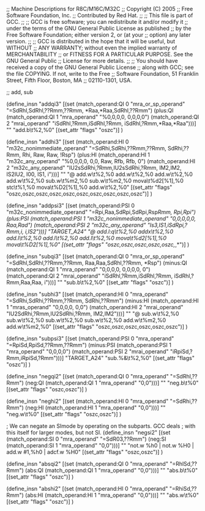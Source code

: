 ;; Machine Descriptions for R8C/M16C/M32C
;; Copyright (C) 2005
;; Free Software Foundation, Inc.
;; Contributed by Red Hat.
;;
;; This file is part of GCC.
;;
;; GCC is free software; you can redistribute it and/or modify it
;; under the terms of the GNU General Public License as published
;; by the Free Software Foundation; either version 2, or (at your
;; option) any later version.
;;
;; GCC is distributed in the hope that it will be useful, but WITHOUT
;; ANY WARRANTY; without even the implied warranty of MERCHANTABILITY
;; or FITNESS FOR A PARTICULAR PURPOSE.  See the GNU General Public
;; License for more details.
;;
;; You should have received a copy of the GNU General Public License
;; along with GCC; see the file COPYING.  If not, write to the Free
;; Software Foundation, 51 Franklin Street, Fifth Floor, Boston, MA
;; 02110-1301, USA.

;; add, sub

(define_insn "addqi3"
  [(set (match_operand:QI 0 "mra_or_sp_operand"
		  "=SdRhl,SdRhl,??Rmm,??Rmm, *Raa,*Raa,SdRhl,??Rmm")
	(plus:QI (match_operand:QI 1 "mra_operand"
		  "%0,0,0,0, 0,0,0,0")
		 (match_operand:QI 2 "mrai_operand"
		  "iSdRhl,?Rmm,iSdRhl,?Rmm, iSdRhl,?Rmm,*Raa,*Raa")))]
  ""
  "add.b\t%2,%0"
  [(set_attr "flags" "oszc")]
  )

(define_insn "addhi3"
  [(set (match_operand:HI 0 "m32c_nonimmediate_operand"
	 	  "=SdRhi,SdRhi,??Rmm,??Rmm, SdRhi,??Rmm, Rhi, Raw, Raw, !Rsp")
	(plus:HI (match_operand:HI 1 "m32c_any_operand"
		  "%0,0,0,0, 0,0, Raw, Rfb, Rfb, 0")
		 (match_operand:HI 2 "m32c_any_operand"
		  "IU2sSdRhi,?Rmm,IU2sSdRhi,?Rmm, IM2,IM2, IS2IU2, I00, IS1, i")))]
  ""
  "@
   add.w\t%2,%0
   add.w\t%2,%0
   add.w\t%2,%0
   add.w\t%2,%0
   sub.w\t%m2,%0
   sub.w\t%m2,%0
   mova\t%d2[%1],%0
   stc\t%1,%0
   mova\t%D2[%1],%0
   add.w\t%2,%0"
  [(set_attr "flags" "oszc,oszc,oszc,oszc,oszc,oszc,oszc,oszc,oszc,oszc")]
  )

(define_insn "addpsi3"
  [(set (match_operand:PSI 0 "m32c_nonimmediate_operand" "=Rpi,Raa,SdRpi,SdRpi,Rsp*Rmm, Rpi,Rpi")
	(plus:PSI (match_operand:PSI 1 "m32c_nonimmediate_operand" "0,0,0,0,0, Raa,Rad")
		  (match_operand:PSI 2 "m32c_any_operand" "Is3,IS1,iSdRpi,?Rmm,i, i,IS2")))]
  "TARGET_A24"
  "@
   add.l:q\t%2,%0
   addx\t%2,%0
   add.l\t%2,%0
   add.l\t%2,%0
   add.l\t%2,%0
   mova\t%d2[%1],%0
   mova\t%D2[%1],%0"
  [(set_attr "flags" "oszc,oszc,oszc,oszc,oszc,*,*")]
  )

(define_insn "subqi3"
  [(set (match_operand:QI 0 "mra_or_sp_operand"
		   "=SdRhl,SdRhl,??Rmm,??Rmm, Raa,Raa,SdRhl,??Rmm, *Rsp")
	(minus:QI (match_operand:QI 1 "mra_operand"
		   "0,0,0,0, 0,0,0,0, 0")
		  (match_operand:QI 2 "mrai_operand"
		   "iSdRhl,?Rmm,iSdRhl,?Rmm, iSdRhl,?Rmm,Raa,Raa, i")))]
  ""
  "sub.b\t%2,%0"
  [(set_attr "flags" "oszc")]
  )

(define_insn "subhi3"
  [(set (match_operand:HI 0 "mra_operand"
		   "=SdRhi,SdRhi,??Rmm,??Rmm, SdRhi,??Rmm")
	(minus:HI (match_operand:HI 1 "mras_operand"
		   "0,0,0,0, 0,0")
		  (match_operand:HI 2 "mrai_operand"
		   "IU2SdRhi,?Rmm,IU2SdRhi,?Rmm, IM2,IM2")))]
  ""
  "@
   sub.w\t%2,%0
   sub.w\t%2,%0
   sub.w\t%2,%0
   sub.w\t%2,%0
   add.w\t%m2,%0
   add.w\t%m2,%0"
  [(set_attr "flags" "oszc,oszc,oszc,oszc,oszc,oszc")]
  )

(define_insn "subpsi3"
  [(set (match_operand:PSI 0 "mra_operand" "=RpiSd,RpiSd,??Rmm,??Rmm")
	(minus:PSI (match_operand:PSI 1 "mra_operand" "0,0,0,0")
		   (match_operand:PSI 2 "mrai_operand" "iRpiSd,?Rmm,iRpiSd,?Rmm")))]
  "TARGET_A24"
  "sub.%&\t%2,%0"
  [(set_attr "flags" "oszc")]
  )

(define_insn "negqi2"
  [(set (match_operand:QI 0 "mra_operand" "=SdRhl,??Rmm")
	(neg:QI (match_operand:QI 1 "mra_operand" "0,0")))]
  ""
  "neg.b\t%0"
  [(set_attr "flags" "oszc,oszc")]
  )

(define_insn "neghi2"
  [(set (match_operand:HI 0 "mra_operand" "=SdRhi,??Rmm")
	(neg:HI (match_operand:HI 1 "mra_operand" "0,0")))]
  ""
  "neg.w\t%0"
  [(set_attr "flags" "oszc,oszc")]
  )

; We can negate an SImode by operating on the subparts.  GCC deals
; with this itself for larger modes, but not SI.
(define_insn "negsi2"
  [(set (match_operand:SI 0 "mra_operand" "=SdR03,??Rmm")
	(neg:SI (match_operand:SI 1 "mra_operand" "0,0")))]
  ""
  "not.w %h0 | not.w %H0 | add.w #1,%h0 | adcf.w %H0"
  [(set_attr "flags" "oszc,oszc")]
  )

(define_insn "absqi2"
  [(set (match_operand:QI 0 "mra_operand" "=RhlSd,??Rmm")
	(abs:QI (match_operand:QI 1 "mra_operand" "0,0")))]
  ""
  "abs.b\t%0"
  [(set_attr "flags" "oszc")]
  )

(define_insn "abshi2"
  [(set (match_operand:HI 0 "mra_operand" "=RhiSd,??Rmm")
	(abs:HI (match_operand:HI 1 "mra_operand" "0,0")))]
  ""
  "abs.w\t%0"
  [(set_attr "flags" "oszc")]
  )
